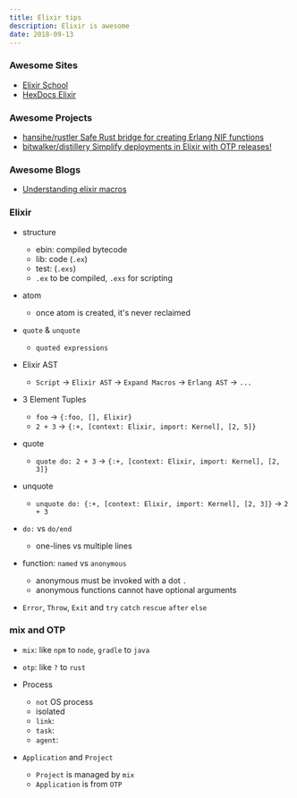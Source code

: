 ```yaml
---
title: Elixir tips
description: Elixir is awesome
date: 2018-09-13
---
```


### Awesome Sites

* [Elixir School](https://elixirschool.com)
* [HexDocs Elixir](https://hexdocs.pm/elixir/Kernel.html)

### Awesome Projects

* [hansihe/rustler Safe Rust bridge for creating Erlang NIF functions](https://github.com/hansihe/rustler)
* [bitwalker/distillery Simplify deployments in Elixir with OTP releases!](https://github.com/bitwalker/distillery)

### Awesome Blogs

* [Understanding elixir macros](https://hackernoon.com/understanding-elixir-macros-3464e141434c)

### Elixir

* structure
  - ebin: compiled bytecode
  - lib: code (`.ex`)
  - test: (`.exs`)
  - `.ex` to be compiled, `.exs` for scripting

* atom
  - once atom is created, it's never reclaimed

* `quote` & `unquote`
  - `quoted expressions`

* Elixir AST
  - `Script` -> `Elixir AST` -> `Expand Macros` -> `Erlang AST` -> `...`

* 3 Element Tuples
  - `foo` -> `{:foo, [], Elixir}`
  - `2 + 3` -> `{:+, [context: Elixir, import: Kernel], [2, 5]}`

* quote
  - `quote do: 2 + 3` -> `{:+, [context: Elixir, import: Kernel], [2, 3]}`

* unquote
  - `unquote do: {:+, [context: Elixir, import: Kernel], [2, 3]}` -> `2 + 3`

* `do:` vs `do/end`
  - one-lines vs multiple lines

* function: `named` vs `anonymous`
  - anonymous must be invoked with a dot `.`
  - anonymous functions cannot have optional arguments

* `Error`, `Throw`, `Exit` and `try` `catch` `rescue` `after` `else`

### mix and OTP

* `mix`: like `npm` to `node`, `gradle` to `java`
* `otp`: like `?` to `rust`

* Process
  - `not` OS process
  - isolated
  - `link`:
  - `task`:
  - `agent`:

* `Application` and `Project`
  - `Project` is managed by `mix`
  - `Application` is from `OTP`
